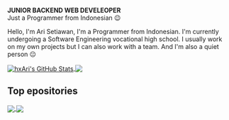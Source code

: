 
**JUNIOR BACKEND WEB DEVELEOPER**<br/>
Just a Programmer from Indonesian 😉

Hello, I'm Ari Setiawan, I'm a Programmer from Indonesian. I'm currently undergoing a Software Engineering vocational high school. I usually work on my own projects but I can also work with a team. And I'm also a quiet person 😐

<a href="https://github.com/hxari">
  <img align="center" src="https://github-readme-stats.vercel.app/api?username=hxari&show_icons=true&line_height=27&title_color=007bff&text_color=ffffff&icon_color=8490ff&bg_color=161B21&border_color=161B21" alt="hxAri's GitHub Stats" />
</a>
<a href="https://github.com/hxari">
  <img align="center" src="https://github-readme-stats.vercel.app/api/top-langs/?username=hxari&title_color=007bff&text_color=ffffff&icon_color=8490ff&bg_color=161B21&border_color=161B21" />
</a>

## Top epositories
<a href="https://github.com/hxari/yume">
  <img align="center" src="https://github-readme-stats.vercel.app/api/pin/?username=hxari&repo=yume&title_color=007bff&text_color=ffffff&icon_color=8490ff&bg_color=161B21&border_color=161B21" />
</a>
<a href="https://github.com/hxari/sheru">
  <img align="center" src="https://github-readme-stats.vercel.app/api/pin/?username=hxari&repo=sheru&title_color=007bff&text_color=ffffff&icon_color=8490ff&bg_color=161B21&border_color=161B21" />
</a>
